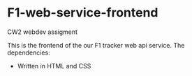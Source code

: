 # F1-web-service-frontend
CW2 webdev assigment 

This is the frontend of the our F1 tracker web api service.
The dependencies:
  - Written in HTML and CSS
